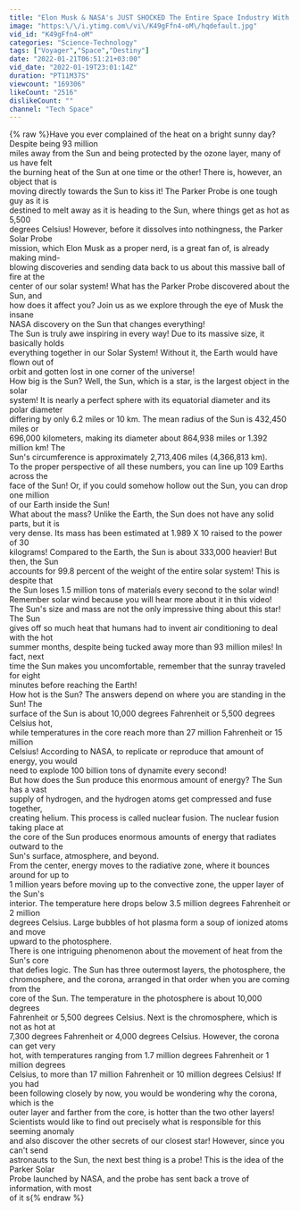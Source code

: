 ```yaml
---
title: "Elon Musk & NASA's JUST SHOCKED The Entire Space Industry With This Discovery!"
image: "https:\/\/i.ytimg.com\/vi\/K49gFfn4-oM\/hqdefault.jpg"
vid_id: "K49gFfn4-oM"
categories: "Science-Technology"
tags: ["Voyager","Space","Destiny"]
date: "2022-01-21T06:51:21+03:00"
vid_date: "2022-01-19T23:01:14Z"
duration: "PT11M37S"
viewcount: "169306"
likeCount: "2516"
dislikeCount: ""
channel: "Tech Space"
---
```

{% raw %}Have you ever complained of the heat on a bright sunny day? Despite being 93 million<br />miles away from the Sun and being protected by the ozone layer, many of us have felt<br />the burning heat of the Sun at one time or the other! There is, however, an object that is<br />moving directly towards the Sun to kiss it! The Parker Probe is one tough guy as it is<br />destined to melt away as it is heading to the Sun, where things get as hot as 5,500<br />degrees Celsius! However, before it dissolves into nothingness, the Parker Solar Probe<br />mission, which Elon Musk as a proper nerd, is a great fan of, is already making mind-<br />blowing discoveries and sending data back to us about this massive ball of fire at the<br />center of our solar system! What has the Parker Probe discovered about the Sun, and<br />how does it affect you? Join us as we explore through the eye of Musk the insane<br />NASA discovery on the Sun that changes everything!<br />The Sun is truly awe inspiring in every way! Due to its massive size, it basically holds<br />everything together in our Solar System! Without it, the Earth would have flown out of<br />orbit and gotten lost in one corner of the universe! <br />How big is the Sun? Well, the Sun, which is a star, is the largest object in the solar<br />system! It is nearly a perfect sphere with its equatorial diameter and its polar diameter<br />differing by only 6.2 miles or 10 km. The mean radius of the Sun is 432,450 miles or<br />696,000 kilometers, making its diameter about 864,938 miles or 1.392 million km! The<br />Sun's circumference is approximately 2,713,406 miles (4,366,813 km). <br />To the proper perspective of all these numbers, you can line up 109 Earths across the<br />face of the Sun! Or, if you could somehow hollow out the Sun, you can drop one million<br />of our Earth inside the Sun!<br />What about the mass? Unlike the Earth, the Sun does not have any solid parts, but it is<br />very dense. Its mass has been estimated at 1.989 X 10 raised to the power of 30<br />kilograms! Compared to the Earth, the Sun is about 333,000 heavier! But then, the Sun<br />accounts for 99.8 percent of the weight of the entire solar system! This is despite that<br />the Sun loses 1.5 million tons of materials every second to the solar wind! <br />Remember solar wind because you will hear more about it in this video!<br />The Sun's size and mass are not the only impressive thing about this star! The Sun<br />gives off so much heat that humans had to invent air conditioning to deal with the hot<br />summer months, despite being tucked away more than 93 million miles! In fact, next<br />time the Sun makes you uncomfortable, remember that the sunray traveled for eight<br />minutes before reaching the Earth! <br />How hot is the Sun? The answers depend on where you are standing in the Sun! The<br />surface of the Sun is about 10,000 degrees Fahrenheit or 5,500 degrees Celsius hot,<br />while temperatures in the core reach more than 27 million Fahrenheit or 15 million<br />Celsius! According to NASA, to replicate or reproduce that amount of energy, you would<br />need to explode 100 billion tons of dynamite every second!<br />But how does the Sun produce this enormous amount of energy? The Sun has a vast<br />supply of hydrogen, and the hydrogen atoms get compressed and fuse together,<br />creating helium. This process is called nuclear fusion. The nuclear fusion taking place at<br />the core of the Sun produces enormous amounts of energy that radiates outward to the<br />Sun's surface, atmosphere, and beyond. <br />From the center, energy moves to the radiative zone, where it bounces around for up to<br />1 million years before moving up to the convective zone, the upper layer of the Sun's<br />interior. The temperature here drops below 3.5 million degrees Fahrenheit or 2 million<br />degrees Celsius. Large bubbles of hot plasma form a soup of ionized atoms and move<br />upward to the photosphere.<br />There is one intriguing phenomenon about the movement of heat from the Sun's core<br />that   defies   logic.   The   Sun   has   three   outermost   layers,   the   photosphere,   the<br />chromosphere, and the corona, arranged in that order when you are coming from the<br />core   of   the   Sun.   The   temperature   in   the   photosphere   is   about   10,000   degrees<br />Fahrenheit or 5,500 degrees Celsius. Next is the chromosphere, which is not as hot at<br />7,300 degrees Fahrenheit or 4,000 degrees Celsius. However, the corona can get very<br />hot, with temperatures ranging from 1.7 million degrees Fahrenheit or 1 million degrees<br />Celsius, to more than 17 million Fahrenheit or 10 million degrees Celsius! If you had<br />been following closely by now, you would be wondering why the corona, which is the<br />outer layer and farther from the core, is hotter than the two other layers!<br />Scientists would like to find out precisely what is responsible for this seeming anomaly<br />and also discover the other secrets of our closest star! However, since you can't send<br />astronauts to the Sun, the next best thing is a probe! This is the idea of the Parker Solar<br />Probe launched by NASA, and the probe has sent back a trove of information, with most<br />of it s{% endraw %}
